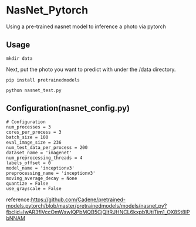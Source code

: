 # NasNet_Pytorch

Using a pre-trained nasnet model to inference a photo via pytorch

## Usage 

```
mkdir data
```
Next, put the photo you want to predict with under the /data directory.
```
pip install pretrainedmodels 
```
```
python nasnet_test.py
```

## Configuration(nasnet_config.py)

```
# Configuration
num_processes = 3
cores_per_process = 3
batch_size = 100
eval_image_size = 236
num_test_data_per_process = 200
dataset_name = 'imagenet'
num_preprocessing_threads = 4
labels_offset = 0
model_name = 'inceptionv3'
preprocessing_name = 'inceptionv3'
moving_average_decay = None
quantize = False
use_grayscale = False
```

reference:https://github.com/Cadene/pretrained-models.pytorch/blob/master/pretrainedmodels/models/nasnet.py?fbclid=IwAR3flVccOmWswIQPbMQB5CjQItRJHNCL6kxpb1UtiTim1_OX8St8lPbNNAM
